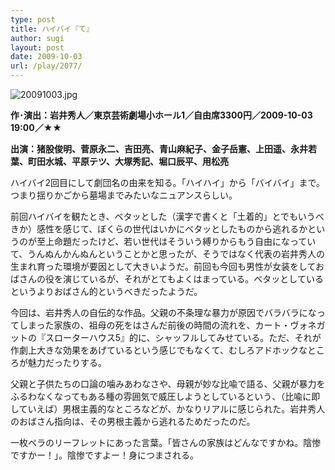 ```yaml
---
type: post
title: ハイバイ『て』
author: sugi
layout: post
date: 2009-10-03
url: /play/2077/
---
```

<img alt="20091003.jpg" src="/images/play/20091003.jpg" class="alignleft" />

**作･演出：岩井秀人／東京芸術劇場小ホール1／自由席3300円／2009-10-03 19:00／★★**

**出演：猪股俊明、菅原永二、吉田亮、青山麻紀子、金子岳憲、上田遥、永井若葉、町田水城、平原テツ、大塚秀記、堀口辰平、用松亮**

ハイバイ2回目にして劇団名の由来を知る。「ハイハイ」から「バイバイ」まで。つまり揺りかごから墓場までみたいなニュアンスらしい。

前回ハイバイを観たとき、ベタッとした（漢字で書くと「土着的」とでもいうべきか）感性を感じて、ぼくらの世代はいかにベタッとしたものから逃れるかというのが至上命題だったけど、若い世代はそういう縛りからもう自由になっていて、うんぬんかんぬんということかと思ったが、そうではなく代表の岩井秀人の生まれ育った環境が要因として大きいようだ。前回も今回も男性が女装をしておばさんの役を演じているが、それがとてもよくはまっている。ベタッとしているというよりおばさん的というべきだったようだ。

今回は、岩井秀人の自伝的な作品。父親の不条理な暴力が原因でバラバラになってしまった家族の、祖母の死をはさんだ前後の時間の流れを、カート・ヴォネガットの『スローターハウス5』的に、シャッフルしてみせている。ただ、それが作劇上大きな効果をあげているという感じでもなくて、むしろアドホックなところが魅力だったりする。

父親と子供たちの口論の噛みあわなさや、母親が妙な比喩で語る、父親が暴力をふるわなくなってもある種の雰囲気で威圧しようとしているという、（比喩に即していえば）男根主義的なところなどが、かなりリアルに感じられた。岩井秀人のおばさん指向は、その男根主義から逃れるためだったのだ。

一枚ペラのリーフレットにあった言葉。「皆さんの家族はどんなですかね。陰惨ですかー！」。陰惨ですよー！身につまされる。

